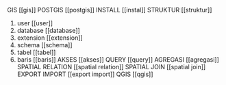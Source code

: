 GIS [[gis]]
POSTGIS [[postgis]]
INSTALL [[instal]]
STRUKTUR [[struktur]]
1. user [[user]]
2. database [[database]]
3. extension [[extension]]
4. schema [[schema]]
5. tabel [[tabel]]
6. baris [[baris]]
AKSES [[akses]]
QUERY [[query]]
AGREGASI [[agregasi]]
SPATIAL RELATION [[spatial relation]]
SPATIAL JOIN [[spatial join]]
EXPORT IMPORT [[export import]]
QGIS [[qgis]]
